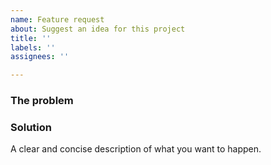 ```yaml
---
name: Feature request
about: Suggest an idea for this project
title: ''
labels: ''
assignees: ''

---
```


### The problem

<!-- What's missing? -->

### Solution

A clear and concise description of what you want to happen.

<!-- ### Additional Nodes -->

<!-- What other solutions could there be? -->
<!-- Any other context or screenshots for the feature request here. -->
